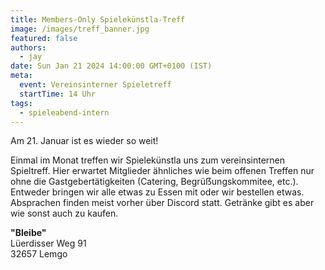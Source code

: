 ```yaml
---
title: Members-Only Spielekünstla-Treff
image: /images/treff_banner.jpg
featured: false
authors:
  - jay
date: Sun Jan 21 2024 14:00:00 GMT+0100 (IST)
meta:
  event: Vereinsinterner Spieletreff
  startTime: 14 Uhr
tags:
  - spieleabend-intern
---
```


Am 21. Januar ist es wieder so weit!

Einmal im Monat treffen wir Spielekünstla uns zum vereinsinternen Spieltreff. Hier erwartet Mitglieder ähnliches wie beim offenen Treffen nur ohne die Gastgebertätigkeiten (Catering, Begrüẞungskommitee, etc.). Entweder bringen wir alle etwas zu Essen mit oder wir bestellen etwas. Absprachen finden meist vorher über Discord statt. Getränke gibt es aber wie sonst auch zu kaufen.


__"Bleibe"__<br>
Lüerdisser Weg 91<br>
32657 Lemgo
